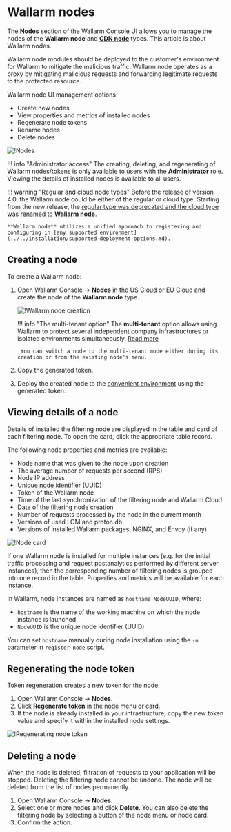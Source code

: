 # Wallarm nodes

The **Nodes** section of the Wallarm Console UI allows you to manage the nodes of the **Wallarm node** and [**CDN node**](cdn-node.md) types. This article is about Wallarm nodes.

Wallarm node modules should be deployed to the customer's environment for Wallarm to mitigate the malicious traffic. Wallarm node operates as a proxy by mitigating malicious requests and forwarding legitimate requests to the protected resource.

Wallarm node UI management options:

* Create new nodes
* View properties and metrics of installed nodes
* Regenerate node tokens
* Rename nodes
* Delete nodes
<!--* View attacks detected by the selected node (in the **Events** section)-->

![!Nodes](../../images/user-guides/nodes/table-nodes.png)

!!! info "Administrator access"
    The creating, deleting, and regenerating of Wallarm nodes/tokens is only available to users with the **Administrator** role. Viewing the details of installed nodes is available to all users.

!!! warning "Regular and cloud node types"
    Before the release of version 4.0, the Wallarm node could be either of the regular or cloud type. Starting from the new release, the [regular type was deprecated and the cloud type was renamed to **Wallarm node**](/4.0/updating-migrating/what-is-new/#unified-registration-of-nodes-in-the-wallarm-cloud-by-tokens).

    **Wallarm node** utilizes a unified approach to registering and configuring in [any supported environment](../../installation/supported-deployment-options.md).

## Creating a node

To create a Wallarm node:

1. Open Wallarm Console → **Nodes** in the [US Cloud](https://us1.my.wallarm.com/nodes) or [EU Cloud](https://my.wallarm.com/nodes) and create the node of the **Wallarm node** type.

    ![!Wallarm node creation](../../images/user-guides/nodes/create-cloud-node.png)

    !!! info "The multi-tenant option"
        The **multi-tenant** option allows using Wallarm to protect several independent company infrastructures or isolated environments simultaneously. [Read more](../../installation/multi-tenant/overview.md)

        You can switch a node to the multi-tenant mode either during its creation or from the existing node's menu.
1. Copy the generated token.
1. Deploy the created node to the [convenient environment](../../installation/supported-deployment-options.md) using the generated token.

## Viewing details of a node

Details of installed the filtering node are displayed in the table and card of each filtering node. To open the card, click the appropriate table record.

The following node properties and metrics are available:

* Node name that was given to the node upon creation
* The average number of requests per second (RPS)
* Node IP address
* Unique node identifier (UUID)
* Token of the Wallarm node
* Time of the last synchronization of the filtering node and Wallarm Cloud
* Date of the filtering node creation
* Number of requests processed by the node in the current month
* Versions of used LOM and proton.db
* Versions of installed Wallarm packages, NGINX, and Envoy (if any)

![!Node card](../../images/user-guides/nodes/view-wallarm-node.png)

If one Wallarm node is installed for multiple instances (e.g. for the initial traffic processing and request postanalytics performed by different server instances), then the corresponding number of filtering nodes is grouped into one record in the table. Properties and metrics will be available for each instance.

In Wallarm, node instances are named as `hostname_NodeUUID`, where: 

* `hostname` is the name of the working machine on which the node instance is launched
* `NodeUUID` is the unique node identifier (UUID)

You can set `hostname` manually during node installation using the `-n` parameter in `register-node` script.

## Regenerating the node token

Token regeneration creates a new token for the node. 

1. Open Wallarm Console → **Nodes**.
2. Click **Regenerate token** in the node menu or card.
3. If the node is already installed in your infrastructure, copy the new token value and specify it within the installed node settings.

![!Regenerating node token](../../images/user-guides/nodes/generate-new-token.png)

## Deleting a node

When the node is deleted, filtration of requests to your application will be stopped. Deleting the filtering node cannot be undone. The node will be deleted from the list of nodes permanently.

1. Open Wallarm Console → **Nodes**.
2. Select one or more nodes and click **Delete**. You can also delete the filtering node by selecting a button of the node menu or node card.
3. Confirm the action.
